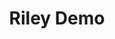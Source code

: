 ---
layout: page
title: Riley Demo
description: B.S. in Environmental Sciences, riley.demo@slu.edu
img: assets/img/7.jpg
importance: 5
category: Undergraduates
--- 